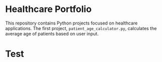 # Healthcare Portfolio
This repository contains Python projects focused on healthcare applications. The first project, `patient_age_calculator.py`, calculates the average age of patients based on user input.
# Test
